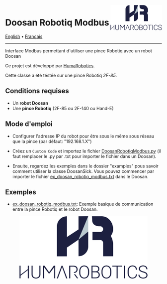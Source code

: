 <a href="https://www.humarobotics.com/">
    <img src="../images/Logo_HR_bleu.png" alt="HumaRobotics logo" title="HumaRobotics" align="right" height="80" />
</a>

# Doosan Robotiq Modbus

<p align="left">
  <a href="../README.md">English</a> •
  <a href="./README-fr.md">Français</a>
</p>

--------------

Interface Modbus permettant d'utiliser une pince Robotiq avec un robot Doosan

Ce projet est développé par [HumaRobotics](https://www.humarobotics.com/).

Cette classe a été téstée sur une pince Robotiq *2F-85*.

## Conditions requises

- Un **robot Doosan**
- Une **pince Robotiq** (2F-85 ou 2F-140 ou Hand-E)

## Mode d'emploi

- Configurer l'adresse IP du robot pour être sous le même sous réseau que la pince (par défaut: "192.168.1.X")

- Créez un `Custom Code` et importez le fichier [DoosanRobotiqModbus.py](../DoosanRobotiqModbus.py) (il faut remplacer le .py par .txt pour importer le fichier dans un Doosan).

- Ensuite, regardez les exemples dans le dossier "examples" pous savoir comment utiliser la classe DoosanSick. Vous pouvez commencer par importer le fichier [ex_doosan_robotiq_modbus.txt](../examples/ex_doosan_robotiq_modbus.txt) dans le Doosan.

## Exemples

- [ex_doosan_robotiq_modbus.txt](../examples/ex_doosan_robotiq_modbus.txt): Exemple basique de communication entre la pince Robotiq et le robot Doosan.

<div align = "center" >
    <img src="../images/Logo_HR_bleu.png" alt="HumaRobotics logo" title="HumaRobotics" height="200" />
</div>